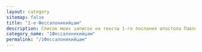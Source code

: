```yaml
---
layout: category
sitemap: false
title: "1-е Фессалоникийцам"
description: Список моих записок на тексты 1-го послания апостола Павла Фессалоникийцам
category_name: "1Фессалоникийцам"
permalink: "/1Фессалоникийцам"
---
```

